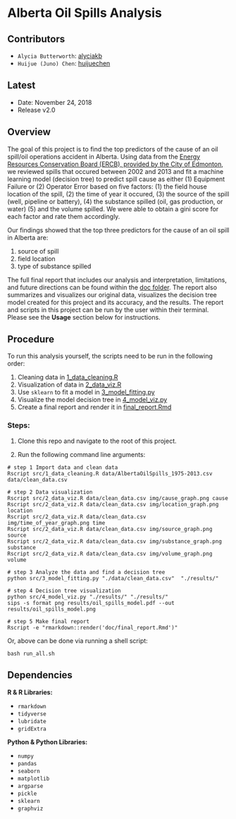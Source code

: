 Alberta Oil Spills Analysis
================

Contributors
------------

-   `Alycia Butterworth`: [alyciakb](https://github.com/alyciakb)
-   `Huijue (Juno) Chen`: [huijuechen](https://github.com/huijuechen)

Latest
------

-   Date: November 24, 2018
-   Release v2.0

Overview
--------

The goal of this project is to find the top predictors of the cause of an oil spill/oil operations accident in Alberta.  Using data from the [Energy Resources Conservation Board (ERCB), provided by the City of Edmonton](https://data.edmonton.ca/Environmental-Services/Alberta-Oil-Spills-1975-2013/ek45-xtjs), we reviewed spills that occured between 2002 and 2013 and fit a machine learning model (decision tree) to predict spill cause as either (1) Equipment Failure or (2) Operator Error based on five factors: (1) the field house location of the spill, (2) the time of year it occured, (3) the source of the spill (well, pipeline or battery), (4) the substance spilled (oil, gas production, or water) (5) and the volume spilled.  We were able to obtain a gini score for each factor and rate them accordingly.

Our findings showed that the top three predictors for the cause of an oil spill in Alberta are:
1. source of spill
2. field location
3. type of substance spilled

The full final report that includes our analysis and interpretation, limitations, and future directions can be found within the [doc folder](doc). The report also summarizes and visualizes our original data, visualizes the decision tree model created for this project and its accuracy, and the results. The report and scripts in this project can be run by the user within their terminal. Please see the **Usage** section below for instructions.

Procedure
--------

To run this analysis yourself, the scripts need to be run in the following order:

1. Cleaning data in [1_data_cleaning.R](src/1_data_cleaning.R)
2. Visualization of data in [2_data_viz.R](src/2_data_viz.R)
3. Use `sklearn` to fit a model in [3_model_fitting.py](src/3_model_fitting.py)
4. Visualize the model decision tree in [4_model_viz.py](src/4_model_viz.py)
5. Create a final report and render it in [final_report.Rmd](doc/final_report.Rmd)

### Steps: 

1. Clone this repo and navigate to the root of this project.

2. Run the following command line arguments:

```
# step 1 Import data and clean data
Rscript src/1_data_cleaning.R data/AlbertaOilSpills_1975-2013.csv data/clean_data.csv

# step 2 Data visualization
Rscript src/2_data_viz.R data/clean_data.csv img/cause_graph.png cause
Rscript src/2_data_viz.R data/clean_data.csv img/location_graph.png location
Rscript src/2_data_viz.R data/clean_data.csv img/time_of_year_graph.png time
Rscript src/2_data_viz.R data/clean_data.csv img/source_graph.png source
Rscript src/2_data_viz.R data/clean_data.csv img/substance_graph.png substance
Rscript src/2_data_viz.R data/clean_data.csv img/volume_graph.png volume

# step 3 Analyze the data and find a decision tree
python src/3_model_fitting.py "./data/clean_data.csv"  "./results/"

# step 4 Decision tree visualization
python src/4_model_viz.py "./results/" "./results/"
sips -s format png results/oil_spills_model.pdf --out results/oil_spills_model.png

# step 5 Make final report
Rscript -e "rmarkdown::render('doc/final_report.Rmd')"
```

Or, above can be done via running a shell script:

```
bash run_all.sh
```

Dependencies
--------

**R & R Libraries:**

- `rmarkdown`
- `tidyverse`
- `lubridate`
- `gridExtra`

**Python & Python Libraries:**

- `numpy`
- `pandas`
- `seaborn`
- `matplotlib`
- `argparse`
- `pickle`
- `sklearn`
- `graphviz`
